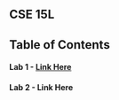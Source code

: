 ## CSE 15L
## Table of Contents
#### Lab 1 - [Link Here](https://kayden-yan.github.io/cse15l-lab-reports/week1_lab_report.html)
#### Lab 2 - Link Here
